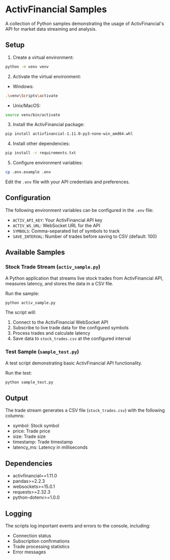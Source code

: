 # ActivFinancial Samples

A collection of Python samples demonstrating the usage of ActivFinancial's API for market data streaming and analysis.

## Setup

1. Create a virtual environment:
```bash
python -m venv venv
```

2. Activate the virtual environment:
- Windows:
```bash
.\venv\Scripts\activate
```
- Unix/MacOS:
```bash
source venv/bin/activate
```

3. Install the ActivFinancial package:
```bash
pip install activfinancial-1.11.0-py3-none-win_amd64.whl
```

4. Install other dependencies:
```bash
pip install -r requirements.txt
```

5. Configure environment variables:
```bash
cp .env.example .env
```
Edit the `.env` file with your API credentials and preferences.

## Configuration

The following environment variables can be configured in the `.env` file:

- `ACTIV_API_KEY`: Your ActivFinancial API key
- `ACTIV_WS_URL`: WebSocket URL for the API
- `SYMBOLS`: Comma-separated list of symbols to track
- `SAVE_INTERVAL`: Number of trades before saving to CSV (default: 100)

## Available Samples

### Stock Trade Stream (`activ_sample.py`)
A Python application that streams live stock trades from ActivFinancial API, measures latency, and stores the data in a CSV file.

Run the sample:
```bash
python activ_sample.py
```

The script will:
1. Connect to the ActivFinancial WebSocket API
2. Subscribe to live trade data for the configured symbols
3. Process trades and calculate latency
4. Save data to `stock_trades.csv` at the configured interval

### Test Sample (`sample_test.py`)
A test script demonstrating basic ActivFinancial API functionality.

Run the test:
```bash
python sample_test.py
```

## Output

The trade stream generates a CSV file (`stock_trades.csv`) with the following columns:
- symbol: Stock symbol
- price: Trade price
- size: Trade size
- timestamp: Trade timestamp
- latency_ms: Latency in milliseconds

## Dependencies

- activfinancial==1.11.0
- pandas>=2.2.3
- websockets>=15.0.1
- requests>=2.32.3
- python-dotenv>=1.0.0

## Logging

The scripts log important events and errors to the console, including:
- Connection status
- Subscription confirmations
- Trade processing statistics
- Error messages 